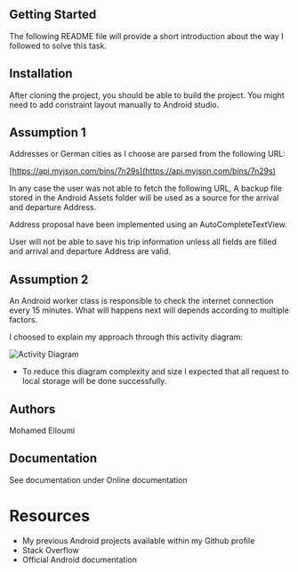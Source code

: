 ##  Getting Started

The following README file will provide a short introduction about the way I followed to solve this task.

## Installation

After cloning the project, you should be able to build the project. You might need to add constraint layout manually to Android studio.

## Assumption 1

Addresses or German cities as I choose are parsed from the following URL: 

[https://api.myjson.com/bins/7n29s](https://api.myjson.com/bins/7n29s)

In any case the user was not able to fetch the following URL, A backup file stored in the Android Assets folder will be used as a source for the arrival and departure Address.

Address proposal have been implemented using an AutoCompleteTextView.

User will not be able to save his trip information unless all fields are filled and arrival and departure Address are valid.

## Assumption 2

An Android worker class is responsible to check the internet connection every 15 minutes. What will happens next will depends according to multiple factors.

I choosed to explain my approach through this activity diagram: 

![Activity Diagram](https://i.imgur.com/kfFLWIg.png)

* To reduce this diagram complexity and size I expected that all request to local storage will be done successfully.

## Authors

Mohamed Elloumi

## Documentation

See documentation under Online documentation


# Resources

- My previous Android projects available within my Github profile
- Stack Overflow
- Official Android documentation 
